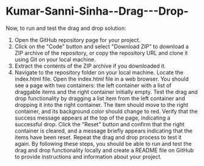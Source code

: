 # Kumar-Sanni-Sinha--Drag---Drop-
Now, to run and test the drag and drop solution:

1. Open the GitHub repository page for your project.
2. Click on the "Code" button and select "Download ZIP" to download a ZIP archive of the repository, or copy the repository URL and clone it using Git on your local machine.
3. Extract the contents of the ZIP archive if you downloaded it.
4. Navigate to the repository folder on your local machine.
Locate the index.html file.
Open the index.html file in a web browser.
You should see a page with two containers: the left container with a list of draggable items and the right container initially empty.
Test the drag and drop functionality by dragging a list item from the left container and dropping it into the right container. The item should move to the right container,
and its background color should change to red.
Verify that the success message appears at the top of the page, indicating a successful drop.
Click the "Reset" button and confirm that the right container is cleared, and a message briefly appears indicating that the items have been reset.
Repeat the drag and drop process to test it again.
By following these steps, you should be able to run and test the drag and drop functionality locally and create a README file on GitHub to provide instructions and information 
about your project.

